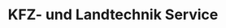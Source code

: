 ---
title: "KFZ- und Landtechnik Service"
url: /stolpen/kfz-und-landtechnik-service/
shop: Autowerkstatt
---